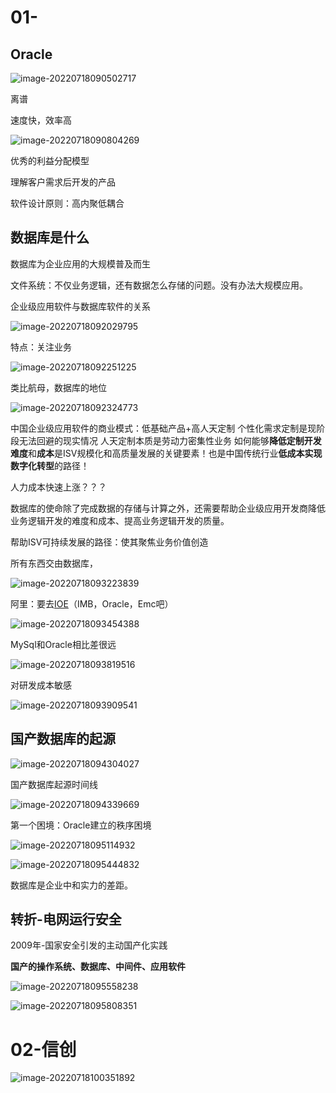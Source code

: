 # 01-

## Oracle

![image-20220718090502717](https://pic-1257412153.cos.ap-nanjing.myqcloud.com/2022/07/18/image-20220718090502717-e6dde1.png)

离谱

速度快，效率高

![image-20220718090804269](https://pic-1257412153.cos.ap-nanjing.myqcloud.com/2022/07/18/image-20220718090804269-ffb442.png)

优秀的利益分配模型

理解客户需求后开发的产品

软件设计原则：高内聚低耦合

## 数据库是什么

数据库为企业应用的大规模普及而生

文件系统：不仅业务逻辑，还有数据怎么存储的问题。没有办法大规模应用。



企业级应用软件与数据库软件的关系

![image-20220718092029795](https://pic-1257412153.cos.ap-nanjing.myqcloud.com/2022/07/18/image-20220718092029795-04c3c6.png)

特点：关注业务

![image-20220718092251225](https://pic-1257412153.cos.ap-nanjing.myqcloud.com/2022/07/18/image-20220718092251225-4e37c6.png)

类比航母，数据库的地位

![image-20220718092324773](https://pic-1257412153.cos.ap-nanjing.myqcloud.com/2022/07/18/image-20220718092324773-7dca5f.png)



中国企业级应用软件的商业模式：低基础产品+高人天定制
个性化需求定制是现阶段无法回避的现实情况
人天定制本质是劳动力密集性业务
如何能够**降低定制开发难度**和**成本**是ISV规模化和高质量发展的关键要素！也是中国传统行业**低成本实现数字化转型**的路径！



人力成本快速上涨？？？



数据库的使命除了完成数据的存储与计算之外，还需要帮助企业级应用开发商降低业务逻辑开发的难度和成本、提高业务逻辑开发的质量。



帮助ISV可持续发展的路径：使其聚焦业务价值创造

所有东西交由数据库，

![image-20220718093223839](https://pic-1257412153.cos.ap-nanjing.myqcloud.com/2022/07/18/image-20220718093223839-ecd6e4.png)



阿里：要去[IOE](../../wiki/IOE.md)（IMB，Oracle，Emc吧）

![image-20220718093454388](https://pic-1257412153.cos.ap-nanjing.myqcloud.com/2022/07/18/image-20220718093454388-4dbddb.png)

MySql和Oracle相比差很远

![image-20220718093819516](https://pic-1257412153.cos.ap-nanjing.myqcloud.com/2022/07/18/image-20220718093819516-e4ecb2.png)

对研发成本敏感

![image-20220718093909541](https://pic-1257412153.cos.ap-nanjing.myqcloud.com/2022/07/18/image-20220718093909541-892f06.png)



## 国产数据库的起源

![image-20220718094304027](https://pic-1257412153.cos.ap-nanjing.myqcloud.com/2022/07/18/image-20220718094304027-7dcccb.png)



国产数据库起源时间线

![image-20220718094339669](https://pic-1257412153.cos.ap-nanjing.myqcloud.com/2022/07/18/image-20220718094339669-43bffb.png)



第一个困境：Oracle建立的秩序困境



![image-20220718095114932](https://pic-1257412153.cos.ap-nanjing.myqcloud.com/2022/07/18/image-20220718095114932-b56ff9.png)



![image-20220718095444832](https://pic-1257412153.cos.ap-nanjing.myqcloud.com/2022/07/18/image-20220718095444832-779a64.png)

数据库是企业中和实力的差距。



## 转折-电网运行安全

2009年-国家安全引发的主动国产化实践

**国产的操作系统、数据库、中间件、应用软件**

![image-20220718095558238](https://pic-1257412153.cos.ap-nanjing.myqcloud.com/2022/07/18/image-20220718095558238-5901b5.png)



![image-20220718095808351](https://pic-1257412153.cos.ap-nanjing.myqcloud.com/2022/07/18/image-20220718095808351-7f434d.png)





# 02-信创



![image-20220718100351892](https://pic-1257412153.cos.ap-nanjing.myqcloud.com/2022/07/18/image-20220718100351892-5ffd55.png)